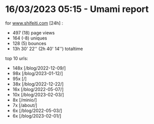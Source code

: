 # 16/03/2023 05:15 - Umami report
for www.shifeiti.com [24h] :

 - 497 (18) page views
 - 164 (-8) uniques
 - 128 (5) bounces
 - 13h 30' 22'' (2h 40' 14'') totaltime


top 10 urls:
 - 148x [/blog/2022-12-09/]
 - 98x [/blog/2023-01-12/]
 - 95x [/]
 - 38x [/blog/2022-12-22/]
 - 16x [/blog/2022-05-07/]
 - 10x [/blog/2023-02-03/]
 - 8x [/minio/]
 - 7x [/about/]
 - 6x [/blog/2022-05-03/]
 - 6x [/blog/2023-02-01/]


